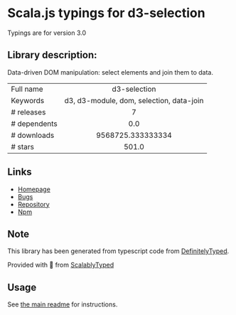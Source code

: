 
# Scala.js typings for d3-selection

Typings are for version 3.0

## Library description:
Data-driven DOM manipulation: select elements and join them to data.

|                    |                 |
| ------------------ | :-------------: |
| Full name          | d3-selection |
| Keywords           | d3, d3-module, dom, selection, data-join |
| # releases         | 7 |
| # dependents       | 0.0 |
| # downloads        | 9568725.333333334 |
| # stars            | 501.0 |

## Links
- [Homepage](https://d3js.org/d3-selection/)
- [Bugs](https://github.com/d3/d3-selection/issues)
- [Repository](https://github.com/d3/d3-selection)
- [Npm](https://www.npmjs.com/package/d3-selection)
    


## Note
This library has been generated from typescript code from [DefinitelyTyped](https://definitelytyped.org).

Provided with :purple_heart: from [ScalablyTyped](https://github.com/oyvindberg/ScalablyTyped)

## Usage
See [the main readme](../../readme.md) for instructions.


